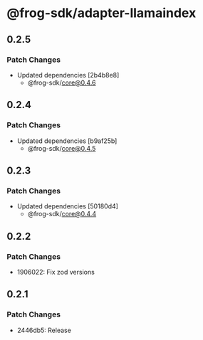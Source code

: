 # @frog-sdk/adapter-llamaindex

## 0.2.5

### Patch Changes

- Updated dependencies [2b4b8e8]
  - @frog-sdk/core@0.4.6

## 0.2.4

### Patch Changes

- Updated dependencies [b9af25b]
  - @frog-sdk/core@0.4.5

## 0.2.3

### Patch Changes

- Updated dependencies [50180d4]
  - @frog-sdk/core@0.4.4

## 0.2.2

### Patch Changes

- 1906022: Fix zod versions

## 0.2.1

### Patch Changes

- 2446db5: Release
